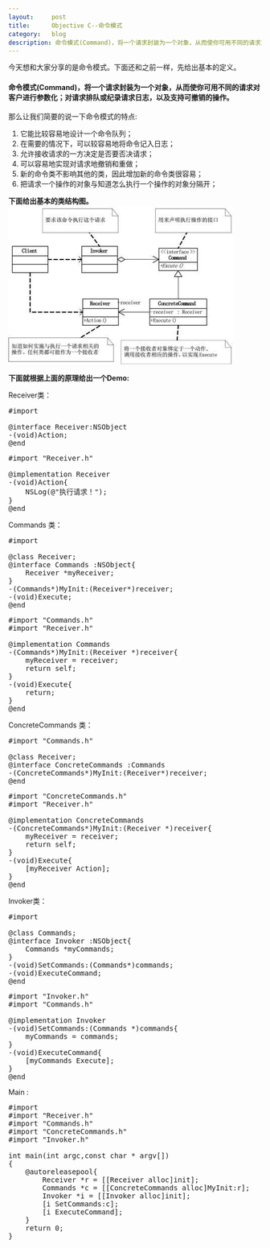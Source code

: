 ```yaml
---
layout:     post
title:      Objective C--命令模式
category:   blog
description: 命令模式(Command)，将一个请求封装为一个对象，从而使你可用不同的请求对客户进行参数化；对请求排队或纪录请求日志，以及支持可撤销的操作。
---
```

今天想和大家分享的是命令模式。下面还和之前一样，先给出基本的定义。


> 
#### 命令模式(Command)，将一个请求封装为一个对象，从而使你可用不同的请求对客户进行参数化；对请求排队或纪录请求日志，以及支持可撤销的操作。

那么让我们简要的说一下命令模式的特点:  
1. 它能比较容易地设计一个命令队列；  
2. 在需要的情况下，可以较容易地将命令记入日志；  
3. 允许接收请求的一方决定是否要否决请求；  
4. 可以容易地实现对请求地撤销和重做；  
5. 新的命令类不影响其他的类，因此增加新的命令类很容易；  
6. 把请求一个操作的对象与知道怎么执行一个操作的对象分隔开；  

**下面给出基本的类结构图。**
![基本类图结构](https://raw.githubusercontent.com/AllanChen/allanchen.github.io/master/images/command-pattern/command_pattern.jpg)

**下面就根据上面的原理给出一个Demo:**

Receiver类：
<pre class="prettyprint">
#import <Foundation/Foundation.h>

@interface Receiver:NSObject
-(void)Action;
@end</pre>  

<pre class="prettyprint">
#import "Receiver.h"

@implementation Receiver
-(void)Action{
    NSLog(@"执行请求！");
}
@end</pre>  

Commands 类：
<pre class="prettyprint">
#import <Foundation/Foundation.h>

@class Receiver;
@interface Commands :NSObject{
    Receiver *myReceiver;
}
-(Commands*)MyInit:(Receiver*)receiver;
-(void)Execute;
@end</pre>  

<pre class="prettyprint">
#import "Commands.h"
#import "Receiver.h"

@implementation Commands
-(Commands*)MyInit:(Receiver *)receiver{
    myReceiver = receiver;
    return self;
}
-(void)Execute{
    return;
}
@end</pre>  

ConcreteCommands 类：
<pre class="prettyprint">
#import "Commands.h"

@class Receiver;
@interface ConcreteCommands :Commands
-(ConcreteCommands*)MyInit:(Receiver*)receiver;
@end
</pre>  

<pre class="prettyprint">
#import "ConcreteCommands.h"
#import "Receiver.h"

@implementation ConcreteCommands
-(ConcreteCommands*)MyInit:(Receiver *)receiver{
    myReceiver = receiver;
    return self;
}
-(void)Execute{
    [myReceiver Action];
}
@end
</pre>  

Invoker类：
<pre class="prettyprint">
#import <Foundation/Foundation.h>

@class Commands;
@interface Invoker :NSObject{
    Commands *myCommands;
}
-(void)SetCommands:(Commands*)commands;
-(void)ExecuteCommand;
@end
</pre>  

<pre class="prettyprint">
#import "Invoker.h"
#import "Commands.h"

@implementation Invoker
-(void)SetCommands:(Commands *)commands{
    myCommands = commands;
}
-(void)ExecuteCommand{
    [myCommands Execute];
}
@end
</pre>  

Main :
<pre class="prettyprint">
#import <Foundation/Foundation.h>
#import "Receiver.h"
#import "Commands.h"
#import "ConcreteCommands.h"
#import "Invoker.h"

int main(int argc,const char * argv[])
{
    @autoreleasepool{
        Receiver *r = [[Receiver alloc]init];
        Commands *c = [[ConcreteCommands alloc]MyInit:r];
        Invoker *i = [[Invoker alloc]init];
        [i SetCommands:c];
        [i ExecuteCommand];
    }
    return 0;
}
</pre>  





